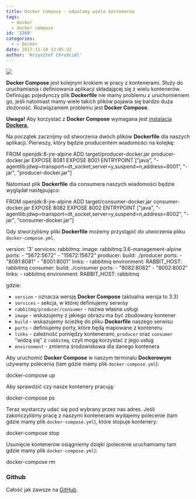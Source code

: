 ```yaml
---
title: Docker Compose - odpalamy wiele kontenerów
tags:
  - docker
  - docker compose
id: '2269'
categories:
  - - Docker
date: 2017-11-10 12:05:32
author: 'Krzysztof Chruściel'
---
```


![](https://www.docker.com/sites/default/files/Whale%20Logo332_5.png)

**Docker Compose** jest kolejnym krokiem w pracy z kontenerami. Służy do uruchamiania i definiowania aplikacji składającej się z wielu kontenerów. Definiując pojedynczy plik **Dockerfile** nie mamy problemu z uruchomieniem go, jeśli natomiast mamy wiele takich plików pojawia się bardzo duża złożoność. Rozwiązaniem problemu jest **Docker Compose**.
<!-- more -->
**Uwaga!** Aby korzystać z **Docker Compose** wymagana jest [instalacja **Dockera**.](https://codecouple.pl/2016/03/14/docker-pierwsze-kroki/)

Na początek zacznijmy od stworzenia dwóch plików **Dockerfile** dla naszych aplikacji. Pierwszy, który będzie producentem wiadomości na kolejkę:

FROM openjdk:8-jre-alpine
ADD target/producer-docker.jar producer-docker.jar
EXPOSE 8081
EXPOSE 8001
ENTRYPOINT \["java", "-agentlib:jdwp=transport=dt\_socket,server=y,suspend=n,address=8001", "-jar", "producer-docker.jar"\]

Natomiast plik **Dockerfile** dla consumera naszych wiadomości będzie wyglądał następująco:

FROM openjdk:8-jre-alpine
ADD target/consumer-docker.jar consumer-docker.jar
EXPOSE 8082
EXPOSE 8002
ENTRYPOINT \["java", "-agentlib:jdwp=transport=dt\_socket,server=y,suspend=n,address=8002", "-jar", "consumer-docker.jar"\]

Gdy stworzyliśmy pliki **Dockerfile** możemy przystąpić do utworzenia pliku `docker-compose.yml`.

version: '3'
services:
    rabbitmq:
        image: rabbitmq:3.6-management-alpine
        ports:
            - "5672:5672"
            - "15672:15672"
    producer:
        build: ./producer
        ports:
            - "8081:8081"
            - "8001:8001"
        links:
            - rabbitmq
        environment:
            RABBIT\_HOST: rabbitmq
    consumer:
        build: ./consumer
        ports:
            - "8082:8082"
            - "8002:8002"
        links:
            - rabbitmq
        environment:
            RABBIT\_HOST: rabbitmq

gdzie:

*   `version` - oznacza wersję **Docker Compose** (aktualna wersja to 3.3)
*   `services` - sekcja, w której definiujemy serwisy
*   `rabbitmq/producer/consumer` - nazwa własna usługi
*   `image` - wskazujemy z jakiego obrazu ma być zbudowany kontener
*   `build` - wskazujemy ścieżkę do pliku **Dockerfile** naszego serwisu
*   `ports` - definiujemy porty, które będą mapowane z konteneru
*   `links` - zależność pomiędzy kontenerami, `producer` oraz `consumer` "widzą się" z `rabbitmq`, czyli mogą korzystać z jego usług
*   `environment` - zmienna środowiskowa dla danego kontenera

Aby uruchomić **Docker Compose** w naszym terminalu **Dockerowym** używamy polecenia (tam gdzie mamy plik `docker-compose.yml`):

docker-compose up

Aby sprawdzić czy nasze kontenery pracują:

docker-compose ps

Teraz wystarczy udać się pod wybrany przez nas adres. Jeśli zakończyliśmy pracę z naszymi kontenerami wydajemy polecenie (tam gdzie mamy plik `docker-compose.yml`), które stopuje kontenery:

docker-compose stop

Usunięcie kontenerów osiągniemy dzięki (polecenie uruchamiamy tam gdzie mamy plik `docker-compose.yml`):

docker-compose rm

### Github

Całość jak zawsze na [GitHub](https://github.com/kchrusciel/Spring-Boot-Examples/tree/master/spring-boot-docker-compose-example).